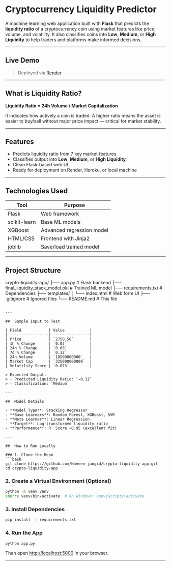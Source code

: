 
#  Cryptocurrency Liquidity Predictor

A machine learning web application built with **Flask** that predicts the **liquidity ratio** of a cryptocurrency coin using market features like price, volume, and volatility. It also classifies coins into **Low**, **Medium**, or **High Liquidity** to help traders and platforms make informed decisions.

---

##  Live Demo

>Deployed via [Render]([https://render.com/](https://crypto-liquidity-app.onrender.com))

---

##  What is Liquidity Ratio?

**Liquidity Ratio = 24h Volume / Market Capitalization**

It indicates how actively a coin is traded. A higher ratio means the asset is easier to buy/sell without major price impact — critical for market stability.

---

##  Features

-  Predicts liquidity ratio from 7 key market features
-  Classifies output into **Low**, **Medium**, or **High Liquidity**
-  Clean Flask-based web UI
-  Ready for deployment on Render, Heroku, or local machine

---

##  Technologies Used

| Tool         | Purpose                     |
|--------------|-----------------------------|
| Flask        | Web framework               |
| scikit-learn | Base ML models              |
| XGBoost      | Advanced regression model   |
| HTML/CSS     | Frontend with Jinja2        |
| joblib       | Save/load trained model     |

---

##  Project Structure



crypto-liquidity-app/
├── app.py                          # Flask backend
├── final\_liquidity\_stack\_model.pkl # Trained ML model
├── requirements.txt               # Dependencies
├── templates/
│   └── index.html                 # Web form UI
├── .gitignore                     # Ignored files
└── README.md                      # This file

````

---

##  Sample Input to Test

| Field            | Value           |
|------------------|-----------------|
| Price            | `2750.50`       |
| 1h % Change      | `0.02`          |
| 24h % Change     | `0.08`          |
| 7d % Change      | `0.12`          |
| 24h Volume       | `18500000000`   |
| Market Cap       | `325000000000`  |
| Volatility Score | `0.073`         |

> Expected Output:
> - Predicted Liquidity Ratio: `~0.12`
> - Classification: `Medium`

---

##  Model Details

- **Model Type**: Stacking Regressor
- **Base Learners**: Random Forest, XGBoost, SVR
- **Meta Learner**: Linear Regression
- **Target**: Log-transformed liquidity ratio
- **Performance**: R² Score ~0.95 (excellent fit)

---

##  How to Run Locally

### 1. Clone the Repo
```bash
git clone https://github.com/Naveen-jangid/crypto-liquidity-app.git
cd crypto-liquidity-app
````

### 2. Create a Virtual Environment (Optional)

```bash
python -m venv venv
source venv/bin/activate  # On Windows: venv\Scripts\activate
```

### 3. Install Dependencies

```bash
pip install -r requirements.txt
```

### 4. Run the App

```bash
python app.py
```

Then open [http://localhost:5000](http://localhost:5000) in your browser.

---
